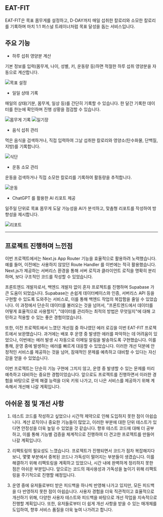 ## EAT-FIT

EAT-FIT은 목표 몸무게를 설정하고, D-DAY까지 매일 섭취한 칼로리와 소모한 칼로리를 기록하며 마치 1:1 퍼스널 트레이너처럼 목표 달성을 돕는 서비스입니다.

## 주요 기능

-   하루 섭취 영양분 계산

기본 정보를 입력(몸무게, 나이, 성별, 키, 운동량 등)하면 적절한 하루 섭취 영양분을 자동으로 계산합니다.

![목표 설정](/public/image-2.png)

-   일일 상태 기록

매일의 상태(기분, 몸무게, 일상 등)를 간단히 기록할 수 있습니다.
한 달간 기록한 데이터를 한눈에 확인하며 진행 상황을 점검할 수 있습니다.

![몸무게 기록](/public/image-7.png)
![일기장](/public/diary.gif)

-   음식 섭취 관리

먹은 음식을 검색하거나, 직접 입력하여 그날 섭취한 칼로리와 영양소(탄수화물, 단백질, 지방)를 기록합니다.

![식단](/public/meal.gif)

-   운동 소모 관리

운동을 검색하거나 직접 소모한 칼로리를 기록하여 활동량을 추적합니다.

![운동](/public/exercise.gif)

-   ChatGPT 를 활용한 AI 리포트 제공

일주일 단위로 목표 몸무게 도달 가능성을 AI가 분석하고, 맞춤형 리포트를 작성하여 방향성을 제시합니다.

![리포트](/public/report.gif)

---

## 프로젝트 진행하며 느낀점

이번 프로젝트에서는 Next.js App Router 기능을 효율적으로 활용하려 노력했습니다. 예를 들어, 이전에는 사용하지 않았던 Route Handler 를 이번에는 적극 활용했습니다. Next.js가 제공하는 서버리스 환경을 통해 서버 로직과 클라이언트 로직을 명확히 분리하며, 보다 구조적인 코드를 작성할 수 있었습니다.

프론트엔드 개발자로서, 백엔드 개발자 없이 혼자 프로젝트를 진행하며 Supabase 가 큰 도움이 되었습니다. Supabase는 손쉽게 데이터베이스와 인증, 서버리스 API 등을 구현할 수 있도록 도와주는 서비스로, 이를 통해 백엔드 작업의 복잡함을 줄일 수 있었습니다. 이 과정에서 단순히 데이터를 불러오는 것을 넘어서, "프론트엔드에서 데이터를 어떻게 효율적으로 사용할지", "데이터를 관리하는 최적의 방법은 무엇일지"에 대해 고민하고 적용할 수 있는 좋은 경험이었습니다.

또한, 이전 프로젝트에서 느꼈던 개선점 중 하나였던 에러 로깅을 이번 EAT-FIT 프로젝트에서 보완했습니다. 과거에는 배포 후 운영 중 발생한 에러를 파악하는 데 어려움이 있었으나, 이번에는 에러 발생 시 자동으로 이메일 알림을 발송하도록 구현했습니다. 이를 통해, 운영 중에 발생하는 에러를 빠르게 대응할 수 있었습니다. 이러한 개선 덕분에 안정적인 서비스를 제공하는 것을 넘어, 잠재적인 문제를 예측하고 대비할 수 있다는 자신감을 얻을 수 있었습니다.

이번 프로젝트는 단순히 기능 구현에 그치지 않고, 운영 중 발생할 수 있는 문제를 미리 예측하고 대비하는 중요한 경험이었습니다. 앞으로도 프로젝트를 진행하면서 이러한 경험을 바탕으로 문제 해결 능력을 더욱 키워 나가고, 더 나은 서비스를 제공하기 위해 계속해서 개선해 나갈 계획입니다.

## 아쉬운 점 및 개선 사항

1. 테스트 코드를 작성하고 싶었으나 시간적 제약으로 인해 도입하지 못한 점이 아쉽습니다. 계산 로직이나 중요한 기능들이 많았고, 이러한 부분에 대한 단위 테스트가 있다면 안정성을 더욱 높일 수 있었을 것 같습니다. 향후 테스트 코드에 대해 더 공부하고, 이를 통해 기능별 검증을 체계적으로 진행하여 더 견고한 프로젝트를 만들어 나갈 계획입니다.

2. 리팩토링의 필요성도 느꼈습니다. 프로젝트가 진행되면서 코드가 점차 복잡해지다 보니, 몇몇 부분에서 중복된 코드나 가독성이 떨어지는 부분들이 생겼습니다. 이를 해결하기 위해 리팩토링을 계획하고 있었으나, 시간 내에 완벽하게 정리하지 못한 점은 아쉬운 부분입니다. 앞으로는 코드의 재사용성과 가독성을 높이기 위해 리팩토링을 주기적으로 진행할 예정입니다.

3. 운영 중에 유저들로부터 받은 피드백을 하나씩 반영해 나가고 있지만, 모든 피드백을 다 반영하지 못한 점이 아쉽습니다. 사용자 경험을 더욱 직관적이고 효율적으로 개선하기 위해, 다양한 사용자 테스트와 피드백을 바탕으로 개선 작업을 지속적으로 진행할 계획입니다. 또한, 유저들로부터 더 쉽게 개선 사항을 받을 수 있는 매개체를 도입하여, 향후 서비스 품질을 더욱 높여 나가려고 합니다.
